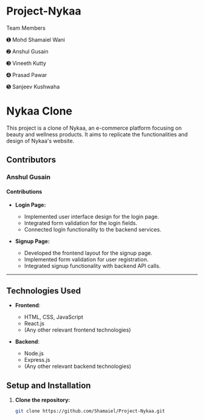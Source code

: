 # Project-Nykaa
Team Members

➊ Mohd Shamaiel Wani

➋ Anshul Gusain

➌ Vineeth Kutty

➍ Prasad Pawar

➎ Sanjeev Kushwaha

# Nykaa Clone

This project is a clone of Nykaa, an e-commerce platform focusing on beauty and wellness products. It aims to replicate the functionalities and design of Nykaa's website.

## Contributors

### Anshul Gusain

#### Contributions
- **Login Page:**
  - Implemented user interface design for the login page.
  - Integrated form validation for the login fields.
  - Connected login functionality to the backend services.
  
- **Signup Page:**
  - Developed the frontend layout for the signup page.
  - Implemented form validation for user registration.
  - Integrated signup functionality with backend API calls.
  
---


## Technologies Used

- **Frontend**:
  - HTML, CSS, JavaScript
  - React.js
  - (Any other relevant frontend technologies)

- **Backend**:
  - Node.js
  - Express.js
  - (Any other relevant backend technologies)
  
## Setup and Installation

1. **Clone the repository:**

   ```bash
   git clone https://github.com/Shamaiel/Project-Nykaa.git




